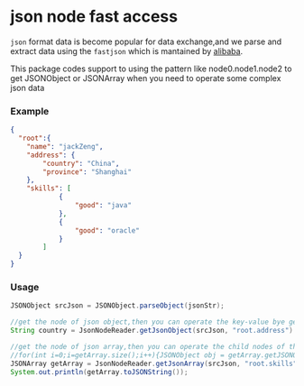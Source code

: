 # json node fast access

`json` format data is become popular for data exchange,and we parse and extract data using the `fastjson` which is mantained by [alibaba](https://github.com/alibaba/fastjson).

This package codes support to using the pattern like node0.node1.node2 to get JSONObject or JSONArray when you need to operate some complex json data

### Example

```json
{
  "root":{  
    "name": "jackZeng",
    "address": {
        "country": "China",
        "province": "Shanghai"
    },
	"skills": [
            {
                "good": "java"
            },
            {
                "good": "oracle"
            }
        ]
  }
}
```

### Usage

```java
JSONObject srcJson = JSONObject.parseObject(jsonStr);

//get the node of json object,then you can operate the key-value bye getXXX(key)
String country = JsonNodeReader.getJsonObject(srcJson, "root.address").getString("country"); //China

//get the node of json array,then you can operate the child nodes of the array by using
//for(int i=0;i=getArray.size();i++){JSONObject obj = getArray.getJSONObject(i);...}
JSONArray getArray = JsonNodeReader.getJsonArray(srcJson, "root.skills");
System.out.println(getArray.toJSONString());
```
